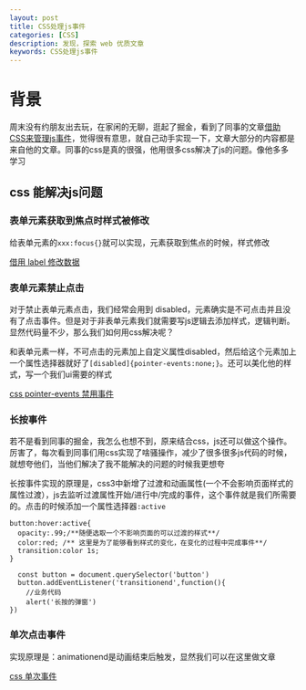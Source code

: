 ```yaml
---
layout: post
title: CSS处理js事件
categories: [CSS]
description: 发现，探索 web 优质文章
keywords: CSS处理js事件
---
```


# 背景
周末没有约朋友出去玩，在家闲的无聊，逛起了掘金，看到了同事的文章[借助CSS来管理js事件](https://juejin.cn/post/6844903856908812296)，觉得很有意思，就自己动手实现一下，文章大部分的内容都是来自他的文章。同事的css是真的很强，他用很多css解决了js的问题。像他多多学习

## css 能解决js问题
### 表单元素获取到焦点时样式被修改
给表单元素的`xxx:focus{}`就可以实现，元素获取到焦点的时候，样式修改

[借用 label 修改数据](https://codepen.io/qingchuang/pen/LYRBBZL)

### 表单元素禁止点击
对于禁止表单元素点击，我们经常会用到 disabled，元素确实是不可点击并且没有了点击事件。但是对于非表单元素我们就需要写js逻辑去添加样式，逻辑判断。显然代码量不少，那么我们如何用css解决呢？

和表单元素一样，不可点击的元素加上自定义属性disabled，然后给这个元素加上一个属性选择器就好了`[disabled]{pointer-events:none;}`。还可以美化他的样式，写一个我们ui需要的样式

[css pointer-events 禁用事件](https://codepen.io/qingchuang/pen/yLaqdRO)

### 长按事件
若不是看到同事的掘金，我怎么也想不到，原来结合css，js还可以做这个操作。厉害了，每次看到同事们用css实现了啥骚操作，减少了很多很多js代码的时候，就想夸他们，当他们解决了我不能解决的问题的时候我更想夸

长按事件实现的原理是，css3中新增了过渡和动画属性(一个不会影响页面样式的属性过渡），js去监听过渡属性开始/进行中/完成的事件，这个事件就是我们所需要的。点击的时候添加一个属性选择器`:active` 

```
button:hover:active{
  opacity:.99;/**随便选取一个不影响页面的可以过渡的样式**/
  color:red; /** 这里是为了能够看到样式的变化，在变化的过程中完成事件**/
  transition:color 1s;
}

  const button = document.querySelector('button')
  button.addEventListener('transitionend',function(){
    //业务代码
    alert('长按的弹窗')
})
```

### 单次点击事件
实现原理是：animationend是动画结束后触发，显然我们可以在这里做文章

[css 单次事件](https://codepen.io/qingchuang/pen/yLaqdma)
